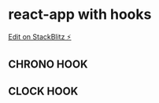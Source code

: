 # react-app with hooks

[Edit on StackBlitz ⚡️](https://stackblitz.com/edit/react-2b9eht)

## CHRONO HOOK
## CLOCK HOOK
